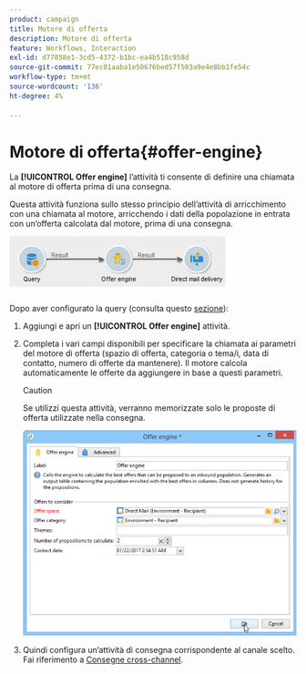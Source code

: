 ```yaml
---
product: campaign
title: Motore di offerta
description: Motore di offerta
feature: Workflows, Interaction
exl-id: d77858e1-3cd5-4372-b1bc-ea4b518c958d
source-git-commit: 77ec01aaba1e50676bed57f503a9e4e8bb1fe54c
workflow-type: tm+mt
source-wordcount: '136'
ht-degree: 4%

---
```


# Motore di offerta{#offer-engine}

La **[!UICONTROL Offer engine]** l’attività ti consente di definire una chiamata al motore di offerta prima di una consegna.

Questa attività funziona sullo stesso principio dell’attività di arricchimento con una chiamata al motore, arricchendo i dati della popolazione in entrata con un’offerta calcolata dal motore, prima di una consegna.

![](assets/int_offerengine_activity2.png)

Dopo aver configurato la query (consulta questo [sezione](query.md)):

1. Aggiungi e apri un **[!UICONTROL Offer engine]** attività.
1. Completa i vari campi disponibili per specificare la chiamata ai parametri del motore di offerta (spazio di offerta, categoria o tema/i, data di contatto, numero di offerte da mantenere). Il motore calcola automaticamente le offerte da aggiungere in base a questi parametri.

   >[!CAUTION]
   >
   >Se utilizzi questa attività, verranno memorizzate solo le proposte di offerta utilizzate nella consegna.

   ![](assets/int_offerengine_activity1.png)

1. Quindi configura un’attività di consegna corrispondente al canale scelto. Fai riferimento a [Consegne cross-channel](cross-channel-deliveries.md).
